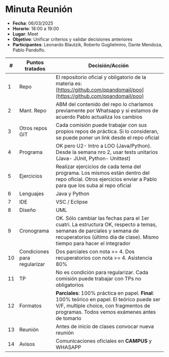 # Minuta Reunión

* **Fecha**: 06/03/2025
* **Horario**: 18:00 a 19:00
* **Lugar**: Meet
* **Objetivo**: Unificar criterios y validar decisiones anteriores
* **Participantes**: Leonardo Blautzik, Roberto Guglielmino, Dante Mendoza, Pablo Pandolfo.

| # | Puntos tratados | Decisión/Acción |
| -- | -- | -- |
| 1 | Repo | El repositorio oficial y obligatorio de la materia es: [https://github.com/ppandomail/poo](https://github.com/ppandomail/poo) |
| 2 | Mant. Repo | ABM del contenido del repo lo charlamos previamente por Whatsapp y si estamos de acuerdo Pablo actualiza los cambios |
| 3 | Otros repos GIT | Cada comisión puede trabajar con sus propios repos de práctica. Si lo consideran, se puede poner un link desde el repo oficial |
| 4 | Programa | OK pero U2- Intro a LOO (Java/Python). Desde la semana nro 2, usar tests unitarios (Java- JUnit, Python- Unittest) |
| 5 | Ejercicios | Realizar ejercicios de cada tema del programa. Los mismos están dentro del repo oficial. Otros ejercicios enviar a Pablo para que los suba al repo oficial |
| 6 | Lenguajes | Java y Python |
| 7 | IDE | VSC / Eclipse |
| 8 | Diseño | UML |
| 9 | Cronograma | OK. Sólo cambiar las fechas para el 1er cuatri. La estructura OK, respecto a temas, semanas de parciales y semana de recuperatorios (último día de clase). Mismo tiempo para hacer el integrador |
| 10 | Condiciones para regularizar | Dos parciales con nota >= 4. Dos recuperatorios con nota >= 4. Asistencia 80% |
| 11 | TP | No es condición para regularizar. Cada comisión puede trabajar con TPs no obligatorios |
| 12 | Formatos | **Parciales**: 100% práctica en papel. **Final**: 100% teórico en papel. El teórico puede ser V/F, multiple choice, con fragmentos de programas. Todos vemos exámenes antes de tomarlo |
| 13 | Reunión | Antes de inicio de clases convocar nueva reunión |
| 14 | Avisos | Comunicaciones oficiales en **CAMPUS** y WHASAPP |
